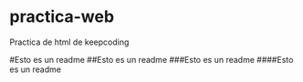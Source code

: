 # practica-web
Practica de html de keepcoding

#Esto es un readme
##Esto es un readme
###Esto es un readme
####Esto es un readme

